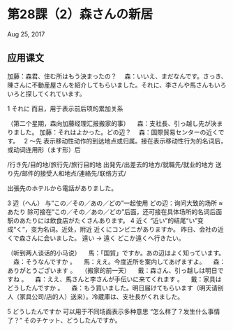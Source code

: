 # 第28課（2）森さんの新居
Aug 25, 2017

## 应用课文
加藤：森君、住む所はもう決まったの？
　森：いいえ、まだなんです。さっき、陳さんに不動産屋さんを紹介してもらいました。それに、李さんや馬さんもいろいろと探してくれています。 

1
それに
而且，用于表示前后项的累加关系

（第二个星期，森向加藤经理汇报搬家的事）
　森：支社長、引っ越し先が決まりました。
加藤：それはよかった。どの辺？
　森：国際貿易センターの近くです。 
 
2
～先
表示移动性动作的到达地点或归属。接在表示移动性行为的名词后，或动词连用形（ます形）后

/行き先/目的地/旅行先/旅行目的地
出発先/出差去的地方/就職先/就业的地方
送り先/邮件的接受人和地点/連絡先/联络方式/

出張先のホテルから電話がありました。

3
辺（へん）
与“この／その／あの／どの”一起使用
どの辺：询问大致的场所
≈あたり
除可接在“この／その／あの／どの”后面，还可接在具体场所的名词后面
駅のあたりには飲食店がたくさんあります。
4
近く
 “近い”的结尾“い”变成“く”，变为名词。近处，附近
近くにコンビニがありますか。
昨日、会社の近くで森さんに会いました。
遠い → 遠く
どこか遠くへ行きたい。

（听到两人谈话的小马说）
　馬：「国貿」ですか。あの辺はよく知っています。
　森：そうなんですか 。
　馬：ええ。今度近所を案内してあげますよ。
　森：ありがとうございます 。 
 
（搬家的前一天）
　戴：森さん、引っ越しは明日ですね 。
　森：ええ、馬さんと李さんが手伝いに来てくれます 。
　戴：家具はどうしたんですか 。
　森：もう買いました。明日届けてもらいます（明天请别人（家具公司/店的人）送来）。冷蔵庫は、支社長がくれました。

5
どうしたんですか
可以用于不同场面表示多种意思
“怎么样了？发生什么事情了？”
そのチケット、どうしたんですか。
